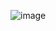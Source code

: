 ![image](https://github.com/ilrexho2011/Project-EULER-Possible-Solutions-Problems-301_to_400/assets/61479363/c0119373-0ae2-4b70-ac75-8dc0f5364976)

